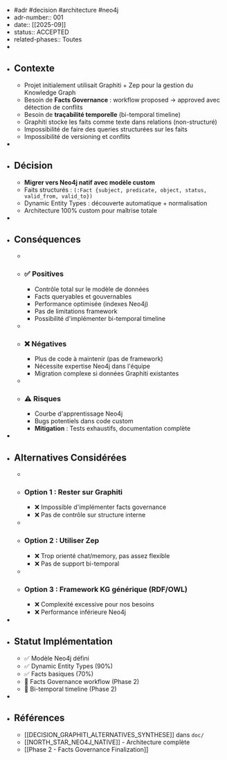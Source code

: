 - #adr #decision #architecture #neo4j
- adr-number:: 001
- date:: [[2025-09]]
- status:: ACCEPTED
- related-phases:: Toutes
-
- ## Contexte
	- Projet initialement utilisait Graphiti + Zep pour la gestion du Knowledge Graph
	- Besoin de **Facts Governance** : workflow proposed → approved avec détection de conflits
	- Besoin de **traçabilité temporelle** (bi-temporal timeline)
	- Graphiti stocke les faits comme texte dans relations (non-structuré)
	- Impossibilité de faire des queries structurées sur les faits
	- Impossibilité de versioning et conflits
-
- ## Décision
	- **Migrer vers Neo4j natif avec modèle custom**
	- Faits structurés : `(:Fact {subject, predicate, object, status, valid_from, valid_to})`
	- Dynamic Entity Types : découverte automatique + normalisation
	- Architecture 100% custom pour maîtrise totale
-
- ## Conséquences
	-
	- ### ✅ Positives
		- Contrôle total sur le modèle de données
		- Facts queryables et gouvernables
		- Performance optimisée (indexes Neo4j)
		- Pas de limitations framework
		- Possibilité d'implémenter bi-temporal timeline
	-
	- ### ❌ Négatives
		- Plus de code à maintenir (pas de framework)
		- Nécessite expertise Neo4j dans l'équipe
		- Migration complexe si données Graphiti existantes
	-
	- ### ⚠️ Risques
		- Courbe d'apprentissage Neo4j
		- Bugs potentiels dans code custom
		- **Mitigation** : Tests exhaustifs, documentation complète
-
- ## Alternatives Considérées
	-
	- ### Option 1 : Rester sur Graphiti
		- ❌ Impossible d'implémenter facts governance
		- ❌ Pas de contrôle sur structure interne
	-
	- ### Option 2 : Utiliser Zep
		- ❌ Trop orienté chat/memory, pas assez flexible
		- ❌ Pas de support bi-temporal
	-
	- ### Option 3 : Framework KG générique (RDF/OWL)
		- ❌ Complexité excessive pour nos besoins
		- ❌ Performance inférieure Neo4j
-
- ## Statut Implémentation
	- ✅ Modèle Neo4j défini
	- ✅ Dynamic Entity Types (90%)
	- ✅ Facts basiques (70%)
	- 🚧 Facts Governance workflow (Phase 2)
	- 🚧 Bi-temporal timeline (Phase 2)
-
- ## Références
	- [[DECISION_GRAPHITI_ALTERNATIVES_SYNTHESE]] dans `doc/`
	- [[NORTH_STAR_NEO4J_NATIVE]] - Architecture complète
	- [[Phase 2 - Facts Governance Finalization]]
